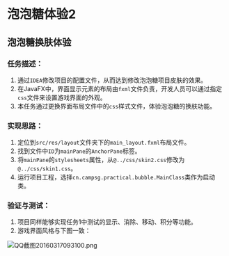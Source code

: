 # 泡泡糖体验2

## **泡泡糖换肤体验**

### **任务描述：**

1. 通过`IDEA`修改项目的配置文件，从而达到修改泡泡糖项目皮肤的效果。
2. 在JavaFX中，界面显示元素的布局由`fxml`文件负责，开发人员可以通过指定`css`文件来设置游戏界面的外观。
3. 本任务通过更换界面布局文件中的`css`样式文件，体验泡泡糖的换肤功能。

### **实现思路：**

1. 定位到`src/res/layout`文件夹下的`main_layout.fxml`布局文件。
2. 找到文件中`ID`为`mainPane`的`AnchorPane`标签。
3. 将`mainPane`的`stylesheets`属性，从`@../css/skin2.css`修改为`@../css/skin1.css`。
4. 运行项目工程，选择`cn.campsg.practical.bubble.MainClass`类作为启动类。

### 验证与测试：

1. 项目同样能够实现任务1中测试的显示、消除、移动、积分等功能。
2. 游戏界面风格与下图一致：

 ![QQ截图20160317093100.png](http://www.csgmooc.com/ueditor/jsp/upload/image/20160316/1458180028191063409.png) 